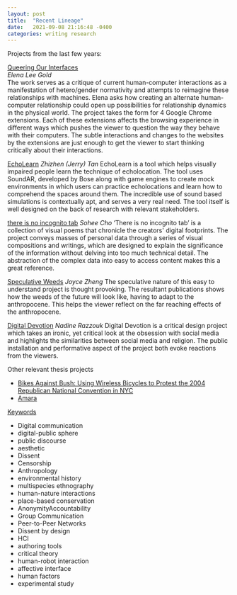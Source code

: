 ```yaml
---
layout: post
title:  "Recent Lineage"
date:   2021-09-08 21:16:48 -0400
categories: writing research
---
```


Projects from the last few years:

[Queering Our Interfaces](https://digitalarchives.library.newschool.edu/index.php/Detail/objects/PC020402_2020_golde584)\
*Elena Lee Gold*\
The work serves as a critique of current human-computer interactions as a manifestation of hetero/gender normativity and attempts to reimagine these relationships with machines. Elena asks how creating an alternate human-computer relationship could open up possibilities for relationship dynamics in the physical world. The project takes the form for 4 Google Chrome extensions. Each of these extensions affects the browsing experience in different ways which pushes the viewer to question the way they behave with their computers. The subtle interactions and changes to the websites by the extensions are just enough to get the viewer to start thinking critically about their interactions.

[EchoLearn](https://parsons.edu/dt/echolearn/)
*Zhizhen (Jerry) Tan*
EchoLearn is a tool which helps visually impaired people learn the technique of echolocation. The tool uses SoundAR, developed by Bose along with game engines to create mock environments in which users can practice echolocations and learn how to comprehend the spaces around them. The incredible use of sound based simulations is contextually apt, and serves a very real need. The tool itself is well designed on the back of research with relevant stakeholders.

[there is no incognito tab](https://parsons.edu/dt/there-is-no-incognito-tab/) 
*Sohee Cho*
‘There is no incognito tab’ is a collection of visual poems that chronicle the creators' digital footprints. The project conveys masses of personal data through a series of visual compositions and writings, which are designed to explain the significance of the information without delving into too much technical detail. The abstraction of the complex data into easy to access content makes this a great reference.

[Speculative Weeds](https://mfadt.parsons.edu/2019/page.html#7)
*Joyce Zheng*
The speculative nature of this easy to understand project is thought provoking. The resultant publications shows how the weeds of the future will look like, having to adapt to the anthropocene. This helps the viewer reflect on the far reaching effects of the anthropocene.

[Digital Devotion](https://digitalarchives.library.newschool.edu/index.php/Detail/objects/PC020402_2015_razzn025) 
*Nadine Razzouk*
Digital Devotion is a critical design project which takes an ironic, yet critical look at the obsession with social media and highlights the similarities between social media and religion. The public installation and performative aspect of the project both evoke reactions from the viewers.



Other relevant thesis projects

- [Bikes Against Bush: Using Wireless Bicycles to Protest the 2004 Republican National Convention in NYC](https://digitalarchives.library.newschool.edu/index.php/Detail/objects/PC020402_2004_jkinberg)
- [Amara](https://digitalarchives.library.newschool.edu/index.php/Detail/objects/PC020402_2015_faras385)



<u>Keywords</u>

- Digital communication
- digital-public sphere
- public discourse
- aesthetic
- Dissent
- Censorship
- Anthropology
- environmental history
- multispecies ethnography
- human-nature interactions
- place-based conservation
- AnonymityAccountability
- Group Communication
- Peer-to-Peer Networks
- Dissent by design
- HCI
- authoring tools
- critical theory
- human-robot interaction
- affective interface
- human factors
- experimental study
